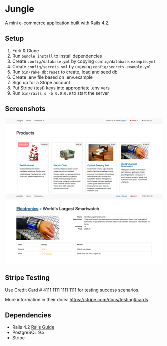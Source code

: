 # Jungle

A mini e-commerce application built with Rails 4.2.

## Setup

1. Fork & Clone
2. Run `bundle install` to install dependencies
3. Create `config/database.yml` by copying `config/database.example.yml`
4. Create `config/secrets.yml` by copying `config/secrets.example.yml`
5. Run `bin/rake db:reset` to create, load and seed db
6. Create .env file based on .env.example
7. Sign up for a Stripe account
8. Put Stripe (test) keys into appropriate .env vars
9. Run `bin/rails s -b 0.0.0.0` to start the server

## Screenshots
!["Main Page"](https://github.com/gnujim/jungle-rails/blob/master/docs/Screen%20Shot%202017-10-15%20at%2022.08.32.png)
!["Item Page with Reviews"](https://github.com/gnujim/jungle-rails/blob/master/docs/Screen%20Shot%202017-10-15%20at%2022.15.11.png)

## Stripe Testing

Use Credit Card # 4111 1111 1111 1111 for testing success scenarios.

More information in their docs: <https://stripe.com/docs/testing#cards>

## Dependencies

* Rails 4.2 [Rails Guide](http://guides.rubyonrails.org/v4.2/)
* PostgreSQL 9.x
* Stripe
